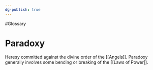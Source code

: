 ```yaml
---
dg-publish: true
---
```

#Glossary 
# Paradoxy

Heresy committed against the divine order of the [[Angels]]. Paradoxy generally involves some bending or breaking of the [[Laws of Power]].